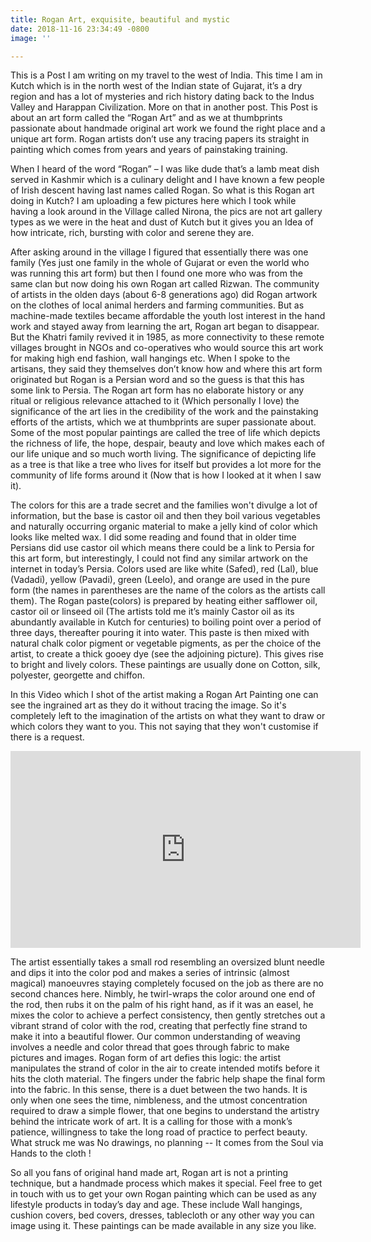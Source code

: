 ```yaml
---
title: Rogan Art, exquisite, beautiful and mystic
date: 2018-11-16 23:34:49 -0800
image: ''

---
```

This is a Post I am writing on my travel to the west of India. This time I am in Kutch which is in the north west of the Indian state of Gujarat, it’s a dry region and has a lot of mysteries and rich history dating back to the Indus Valley and Harappan Civilization. More on that in another post. This Post is about an art form called the “Rogan Art” and as we at thumbprints passionate about handmade original art work we found the right place and a unique art form. Rogan artists don’t use any tracing papers its straight in painting which comes from years and years of painstaking training.

When I heard of the word “Rogan” – I was like dude that’s a lamb meat dish served in Kashmir which is a culinary delight and I have known a few people of Irish descent having last names called Rogan. So what is this Rogan art doing in Kutch? I am uploading a few pictures here which I took while having a look around in the Village called Nirona, the pics are not art gallery types as we were in the heat and dust of Kutch but it gives you an Idea of how intricate, rich, bursting with color and serene they are.

After asking around in the village I figured that essentially there was one family (Yes just one family in the whole of Gujarat or even the world who was running this art form) but then I found one more who was from the same clan but now doing his own Rogan art called Rizwan. The community of artists in the olden days (about 6-8 generations ago) did Rogan artwork on the clothes of local animal herders and farming communities. But as machine-made textiles became affordable the youth lost interest in the hand work and stayed away from learning the art, Rogan art began to disappear.  But the Khatri family revived it in 1985, as more connectivity to these remote villages brought in NGOs and co-operatives who would source this art work for making high end fashion, wall hangings etc. When I spoke to the artisans, they said they themselves don’t know how and where this art form originated but Rogan is a Persian word and so the guess is that this has some link to Persia. The Rogan art form has no elaborate history or any ritual or religious relevance attached to it (Which personally I love) the significance of the art lies in the credibility of the work and the painstaking efforts of the artists, which we at thumbprints are super passionate about. Some of the most popular paintings are called the tree of life which depicts the richness of life, the hope, despair, beauty and love which makes each of our life unique and so much worth living. The significance of depicting life as a tree is that like a tree who lives for itself but provides a lot more for the community of life forms around it (Now that is how I looked at it when I saw it).

The colors for this are a trade secret and the families won't divulge a lot of information, but the base is castor oil and then they boil various vegetables and naturally occurring organic material to make a jelly kind of color which looks like melted wax. I did some reading and found that in older time Persians did use castor oil which means there could be a link to Persia for this art form, but interestingly, I could not find any similar artwork on the internet in today’s Persia. Colors used are like white (Safed), red (Lal), blue (Vadadi), yellow (Pavadi), green (Leelo), and orange are used in the pure form (the names in parentheses are the name of the colors as the artists call them). The Rogan paste(colors) is prepared by heating either safflower oil, castor oil or linseed oil (The artists told me it’s mainly Castor oil as its abundantly available in Kutch for centuries) to boiling point over a period of three days, thereafter pouring it into water. This paste is then mixed with natural chalk color pigment or vegetable pigments, as per the choice of the artist, to create a thick gooey dye (see the adjoining picture). This gives rise to bright and lively colors. These paintings are usually done on Cotton, silk, polyester, georgette and chiffon.

In this Video which I shot of the artist making a Rogan Art Painting one can see the ingrained art as they do it without tracing the image. So it's completely left to the imagination of the artists on what they want to draw or which colors they want to you. This not saying that they won't customise if there is a request.

<iframe width="560" height="315" src="https://www.youtube.com/embed/VOxlDxTh-cw" frameborder="0" allow="accelerometer; autoplay; encrypted-media; gyroscope; picture-in-picture" allowfullscreen></iframe>

The artist essentially takes a small rod resembling an oversized blunt needle and dips it into the color pod and makes a series of intrinsic (almost magical) manoeuvres staying completely focused on the job as there are no second chances here. Nimbly, he twirl-wraps the color around one end of the rod, then rubs it on the palm of his right hand, as if it was an easel, he mixes the color to achieve a perfect consistency, then gently stretches out a vibrant strand of color with the rod, creating that perfectly fine strand to make it into a beautiful flower.  Our common understanding of weaving involves a needle and color thread that goes through fabric to make pictures and images. Rogan form of art defies this logic: the artist manipulates the strand of color in the air to create intended motifs before it hits the cloth material. The fingers under the fabric help shape the final form into the fabric. In this sense, there is a duet between the two hands. It is only when one sees the time, nimbleness, and the utmost concentration required to draw a simple flower, that one begins to understand the artistry behind the intricate work of art. It is a calling for those with a monk’s patience, willingness to take the long road of practice to perfect beauty. What struck me was No drawings, no planning --  It comes from the Soul via Hands to the cloth !

So all you fans of original hand made art, Rogan art is not a printing technique, but a handmade process which makes it special. Feel free to get in touch with us to get your own Rogan painting which can be used as any lifestyle products in today’s day and age. These include Wall hangings, cushion covers, bed covers, dresses, tablecloth or any other way you can image using it. These paintings can be made available in any size you like.